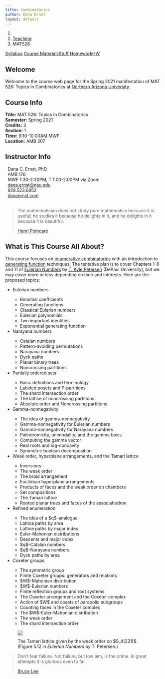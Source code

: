 ```yaml
---
title: Combinatorics
author: Dana Ernst
layout: default
---
```


<ol class="breadcrumb">
  <li><a href="/"><i class="fa fa-home"></i></a></li>
  <li><a href="/teaching/">Teaching</a></li>
  <li class="active">MAT526</li>
</ol>

<div class="row">
<div class="col-xs-12">
<div class="btn-group btn-group-justified">
<a class="btn btn-default btn-success" href="{{site.baseurl}}/teaching/mat526s21/syllabus/">Syllabus</a>
<a class="btn btn-default btn-primary" href="{{site.baseurl}}/teaching/mat526s21/materials/">
<span class="hidden-xs">Course Materials</span><span class="visible-xs">Stuff</span>
</a>
<a class="btn btn-default btn-warning" href="{{site.baseurl}}/teaching/mat526s21/homework/">
<span class="hidden-xs">Homework</span><span class="visible-xs">HW</span>
</a>
<!-- <a class="btn btn-default btn-info" href="{{site.baseurl}}/teaching/mat526s21/journal/">Journal</a> -->
</div>
</div>
</div>

## Welcome ##
Welcome to the course web page for the Spring 2021 manifestation of MAT 526: Topics in Combinatorics at [Northern Arizona University](http://nau.edu).

<div class="row">
  <div class="col-xs-12 col-sm-6">
    <div>
    <h2>Course Info</h2>
    <strong>Title:</strong> MAT 526: Topics in Combinatorics<br />
    <strong>Semester:</strong> Spring 2021<br />
    <strong>Credits:</strong> 3<br />
    <strong>Section:</strong> 1<br />
    <strong>Time:</strong> 9:10-10:00AM MWF<br />
    <strong>Location:</strong> AMB 207
    </div>
  </div>

  <div class="col-xs-12 col-sm-6">
    <div>
      <h2>Instructor Info</h2>
      <i class="fa fa-user fa-fw"></i>&nbsp; Dana C. Ernst, PhD<br />
      <i class="fa fa-university fa-fw"></i>&nbsp; AMB 176<br />
      <i class="fa fa-users fa-fw"></i>&nbsp; MWF 1:30-2:30PM, T 1:00-2:00PM via Zoom<br />
      <i class="far fa-envelope fa-fw"></i>&nbsp; <a href="mailto:dana.ernst@nau.edu">dana.ernst@nau.edu</a><br />
      <i class="fa fa-phone fa-fw"></i>&nbsp; 928.523.6852<br />
      <i class="fa fa-link fa-fw"></i>&nbsp; <a href="{{site.baseurl}}">danaernst.com</a>
    </div>
  </div>
</div>

<br />

<blockquote>
<p>The mathematician does not study pure mathematics because it is useful; he studies it because he delights in it, and he delights in it because it is beautiful.</p>
<footer><a href="https://en.wikipedia.org/wiki/Henri_Poincaré">Henri Poincaré</a></footer>
</blockquote>

## What is This Course All About? ##
This course focuses on [enumerative combinatorics](https://en.wikipedia.org/wiki/Enumerative_combinatorics) with an introduction to [generating function](https://en.wikipedia.org/wiki/Generating_function) techniques. The tentative plan is to cover Chapters 1-6 and 11 of [Eulerian Numbers](http://www.springer.com/us/book/9781493930906) by [T. Kyle Petersen](http://math.depaul.edu/tpeter21/) (DePaul University), but we may cover more or less depending on time and interests.  Here are the proposed topics:

<div class="row">

  <div class="col-xs-12 col-lg-6">
    <div>
    <ul>
    <li>Eulerian numbers</li>
    <ul>
      <li>Binomial coefficients</li>
      <li>Generating functions</li>
      <li>Classical Eulerian numbers</li>
      <li>Eulerian polynomials</li>
      <li>Two important identities</li>
      <li>Exponential generating function</li>
    </ul>
    <li>Narayana numbers</li>
    <ul>
      <li>Catalan numbers</li>
      <li>Pattern-avoiding permutations</li>
      <li>Narayana numbers</li>
      <li>Dyck paths</li>
      <li>Planar binary trees</li>
      <li>Noncrossing partitions</li>
    </ul>
    <li>Partially ordered sets</li>
    <ul>
      <li>Basic definitions and terminology</li>
      <li>Labeled posets and P-partitions</li>
      <li>The shard intersection order</li>
      <li>The lattice of noncrossing partitions</li>
      <li>Absolute order and Noncrossing partitions</li>
    </ul>
    <li>Gamma-nonnegativity</li>
    <ul>
      <li>The idea of gamma-nonnegativity</li>
      <li>Gamma-nonnegativity for Eulerian numbers</li>
      <li>Gamma-nonnegativity for Narayana numbers</li>
      <li>Palindromicity, unimodality, and the gamma basis</li>
      <li>Computing the gamma vector</li>
      <li>Real roots and log-concavity</li>
      <li>Symmetric boolean decomposition</li>
    </ul>
    <li>Weak order, hyperplane arrangements, and the Tamari lattice</li>
    <ul>
      <li>Inversions</li>
      <li>The weak order</li>
      <li>The braid arrangement</li>
      <li>Euclidean hyperplane arrangements</li>
      <li>Products of faces and the weak order on chambers</li>
      <li>Set compositions</li>
      <li>The Tamari lattice</li>
      <li>Rooted planar trees and faces of the associahedron</li>
    </ul>
    <li>Refined enumeration</li>
    <ul>
      <li>The idea of a $q$-analogue</li>
      <li>Lattice paths by area</li>
      <li>Lattice paths by major index</li>
      <li>Euler-Mahonian distributions</li>
      <li>Descents and major index</li>
      <li>$q$-Catalan numbers</li>
      <li>$q$-Narayana numbers</li>
      <li>Dyck paths by area</li>
    </ul>
    <li>Coxeter groups</li>
    <ul>
      <li>The symmetric group</li>
      <li>Finite Coxeter groups: generators and relations</li>
      <li>$W$-Mahonian distribution</li>
      <li>$W$-Eulerian numbers</li>
      <li>Finite reflection groups and root systems</li>
      <li>The Coxeter arrangement and the Coxeter complex</li>
      <li>Action of $W$ and cosets of parabolic subgroups</li>
      <li>Counting faces in the Coxeter complex</li>
      <li>The $W$-Euler-Mahonian distribution</li>
      <li>The weak order</li>
      <li>The shard intersection order</li>
    </ul>
    </ul>
    </div>
  </div>

  <div class="col-xs-12 col-lg-6">
  <figure>
  <img src="{{ site.baseurl }}/images/TamariLattice.png" class="img-responsive" img style="margin-bottom: 10px" />
  <figcaption>The Tamari lattice given by the weak order on $S_4(231)$. (Figure 5.12 in <i>Eulerian Numbers</i> by T. Petersen.)</figcaption>
  </figure>
  </div>

</div>

<blockquote>
<p>Don’t fear failure.  Not failure, but low aim, is the crime. In great attempts it is glorious even to fail.</p>
<footer><a href="https://en.wikipedia.org/wiki/Bruce_Lee">Bruce Lee</a></footer>
</blockquote>

<br />
